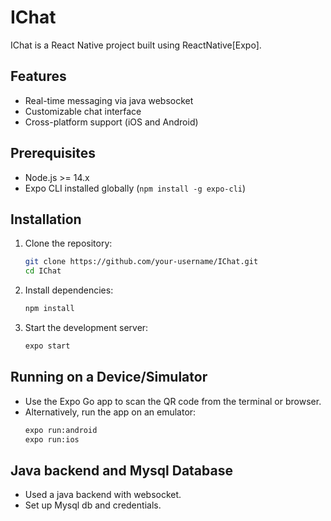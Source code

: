 # IChat

IChat is a React Native project built using ReactNative[Expo].

## Features

- Real-time messaging via java websocket
- Customizable chat interface
- Cross-platform support (iOS and Android)

## Prerequisites

- Node.js >= 14.x
- Expo CLI installed globally (`npm install -g expo-cli`)

## Installation

1. Clone the repository:
    ```bash
    git clone https://github.com/your-username/IChat.git
    cd IChat
    ```

2. Install dependencies:
    ```bash
    npm install
    ```

3. Start the development server:
    ```bash
    expo start
    ```

## Running on a Device/Simulator

- Use the Expo Go app to scan the QR code from the terminal or browser.
- Alternatively, run the app on an emulator:
  ```bash
  expo run:android
  expo run:ios
  ```
 ## Java backend and Mysql Database

- Used a java backend with websocket.
- Set up Mysql db and credentials.

